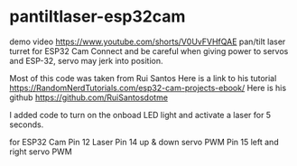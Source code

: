 # pantiltlaser-esp32cam
demo video https://www.youtube.com/shorts/V0UvFVHfQAE
pan/tilt laser turret for ESP32 Cam
Connect and be careful when giving power to servos and ESP-32, servo may jerk into position.

Most of this code was taken from Rui Santos
Here is a link to his tutorial https://RandomNerdTutorials.com/esp32-cam-projects-ebook/
Here is his github https://github.com/RuiSantosdotme

I added code to turn on the onboad LED light and activate a laser for 5 seconds.

for ESP32 Cam
Pin 12 Laser
Pin 14 up & down servo PWM
Pin 15 left and right servo PWM


